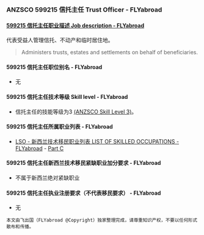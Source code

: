 ### ANZSCO 599215 信托主任 Trust Officer - FLYabroad ###

#### [599215 信托主任职业描述 Job description - FLYabroad](http://www.flyabroadvisa.com/anzsco/1331.html#133111)

代表受益人管理信托、不动产和临时居住地。

> Administers trusts, estates and settlements on behalf of beneficiaries.

#### 599215 信托主任职位别名 - FLYabroad
 
- 无

#### 599215 信托主任技术等级 Skill level - FLYabroad

- 信托主任的技能等级为3 [(ANZSCO Skill Level 3)](http://www.flyabroadvisa.com/anzsco/)。

#### 599215 信托主任所属职业列表 - FLYabroad

- [LSO - 新西兰技术移民职业列表 LIST OF SKILLED OCCUPATIONS - FLYabroad](http://nz.flyabroadvisa.com/lso/) - [Part C](partc)

#### 599215 信托主任新西兰技术移民紧缺职业加分要求 - FLYabroad

- 不属于新西兰绝对紧缺职业

#### 599215 信托主任执业注册要求（不代表移民要求） - FLYabroad

- 无

`本文由飞出国（FLYabroad @Copyright）独家整理完成，请尊重知识产权，不要以任何形式散布和传播。`